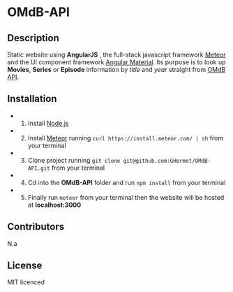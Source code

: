 
# OMdB-API


## Description

Static website using  **AngularJS** , the full-stack javascript framework [Meteor](https://www.meteor.com/) and the UI component framework [Angular Material](https://material.angularjs.org/latest/).
Its purpose is to look up **Movies**, **Series** or **Episode** information by *title* and *year* straight from [OMdB API](http://www.omdbapi.com/).


## Installation

* 1. Install [Node.js](https://nodejs.org/en/)
* 2. Install [Meteor](https://www.meteor.com/) running `curl https://install.meteor.com/ | sh` from your terminal
* 3. Clone project running `git clone git@github.com:GHermet/OMdB-API.git` from your terminal
* 4. Cd into the **OMdB-API** folder and run `npm install` from your terminal
* 5. Finally run `meteor` from your terminal then the website will be hosted at **localhost:3000**

## Contributors

N.a

## License

MIT licenced
